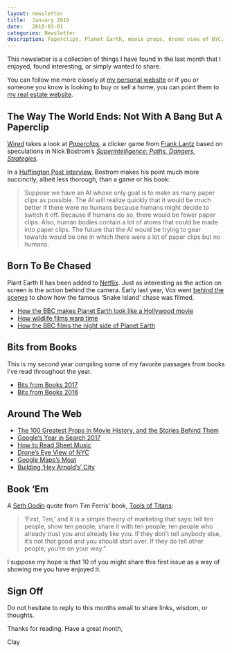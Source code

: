```yaml
---
layout: newsletter
title:  January 2018
date:   2018-01-01
categories: Newsletter
description: Paperclips, Planet Earth, movie props, drone view of NYC, Hey Arnold
---
```


This newsletter is a collection of things I have found in the last month that I enjoyed, found interesting, or simply wanted to share.

You can follow me more closely at [my personal website](http://claycarson.net "Personal Website") or if you or someone you know is looking to buy or sell a home, you can point them to [my real estate website](http://claycarson.com "Business Website ").

## The Way The World Ends: Not With A Bang But A Paperclip

[Wired](https://www.wired.com/story/the-way-the-world-ends-not-with-a-bang-but-a-paperclip/ "Wired") takes a look at *[Paperclips](http://www.decisionproblem.com/paperclips/index2.html "Paperclips")*, a clicker game from  [Frank Lantz](http://gamecenter.nyu.edu/faculty/frank-lantz/ "Frank Lantz") based on speculations in Nick Bostrom’s *[Superintelligence: Paths, Dangers, Strategies](https://www.amazon.com/Superintelligence-Dangers-Strategies-Nick-Bostrom/dp/1501227742 "Superintelligence: Paths, Dangers, Strategies")*.

In a [Huffington Post interview](https://www.huffingtonpost.com/2014/08/22/artificial-intelligence-oxford_n_5689858.html "Huffington Post interview"), Bostrom makes his point much more succinctly, albeit less thorough, than a game or his book:

> Suppose we have an AI whose only goal is to make as many paper clips as possible. The AI will realize quickly that it would be much better if there were no humans because humans might decide to switch it off. Because if humans do so, there would be fewer paper clips. Also, human bodies contain a lot of atoms that could be made into paper clips. The future that the AI would be trying to gear towards would be one in which there were a lot of paper clips but no humans.

## Born To Be Chased

Plant Earth II has been added to [Netflix](https://www.netflix.com/title/80195377 "Planet Earth II"). Just as interesting as the action on screen is the action behind the camera. Early last year, Vox went [behind the scenes](https://www.vox.com/culture/2017/2/17/14600648/planet-earth-2-premiere-iguanas-snakes-clip "Snake Island chase") to show how the famous ‘Snake Island’ chase was filmed. 

- [How the BBC makes Planet Earth look like a Hollywood movie](https://www.youtube.com/watch?v=qAOKOJhzYXk)
- [How wildlife films warp time](https://www.youtube.com/watch?v=bpbmWqQMzq0)
- [How the BBC films the night side of Planet Earth](https://www.youtube.com/watch?v=7t5l7sjcjHU)

## Bits from Books

This is my second year compiling some of my favorite passages from books I’ve read throughout the year.

- [Bits from Books 2017](http://claycarson.net/article/2017/12/31/bits-from-books-2017/)
- [Bits from Books 2016](http://claycarson.net/article/2016/12/31/bits-from-books-2016/ "Bits from Books 2016")

## Around The Web

- [The 100 Greatest Props in Movie History, and the Stories Behind Them](https://www.thrillist.com/entertainment/nation/greatest-movie-props "The 100 Greatest Props In Movie History, And The Stories Behind Them")
- [Google’s Year in Search 2017](https://trends.google.com/trends/yis/2017/GLOBAL/ "Google’s Year in Search 2017")
- [How to Read Sheet Music](https://www.youtube.com/watch?v=-3WuQxnA7Hg&index=2&list=PL9ljcuYSX9ZUBumNTSu1OPKgrw_VUFFNQ "How to Read Sheet Music")
- [Drone’s Eye View of NYC](http://nymag.com/daily/intelligencer/2017/12/drone-photos-of-new-york-city.html)
- [Google Maps’s Moat](https://www.justinobeirne.com/google-maps-moat "Google Maps’s Moat")
- [Building ‘Hey Arnold’s’ City](https://www.citylab.com/life/2017/11/hey-arnold-city/546437/ "Building ‘Hey Arnold’s’ City")

## Book ‘Em

A [Seth Godin](http://sethgodin.typepad.com/seths_blog/2009/04/first-ten-.html "Seth Godin") quote from Tim Ferris’ book, [Tools of Titans](https://www.amazon.com/Tools-Titans-Billionaires-World-Class-Performers/dp/1328683788 "Tools of Titans"):

> ‘First, Ten,’ and it is a simple theory of marketing that says: tell ten people, show ten people, share it with ten people; ten people who already trust you and already like you. If they don’t tell anybody else, it’s not that good and you should start over. If they do tell other people, you’re on your way.”

I suppose my hope is that 10 of you might share this first issue as a way of showing me you have enjoyed it.

## Sign Off

Do not hesitate to reply to this months email to share links, wisdom, or thoughts.

Thanks for reading. Have a great month,

Clay